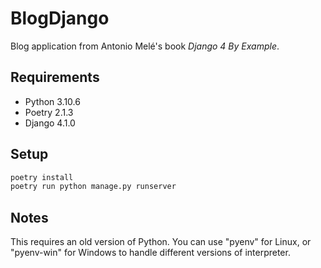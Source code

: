 # BlogDjango

Blog application from Antonio Melé's book *Django 4 By Example*.

## Requirements

- Python 3.10.6
- Poetry 2.1.3
- Django 4.1.0

## Setup

```bash
poetry install
poetry run python manage.py runserver
```

## Notes

This requires an old version of Python. You can use "pyenv" for Linux, or "pyenv-win" for Windows
to handle different versions of interpreter.